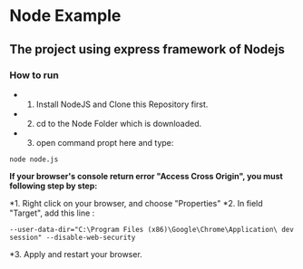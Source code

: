 # Node Example
##

## The project using express framework of Nodejs

### How to run

* 1. Install NodeJS and Clone this Repository first.
* 2. cd to the Node Folder which is downloaded.
* 3. open command propt here and type: 
```
node node.js
```

**If your browser's console return error "Access Cross Origin", you must following step by step:**

*1. Right click on your browser, and choose "Properties" 
*2. In field "Target", add this line : 
```
--user-data-dir="C:\Program Files (x86)\Google\Chrome\Application\ dev session" --disable-web-security
```
*3. Apply and restart your browser.
     
